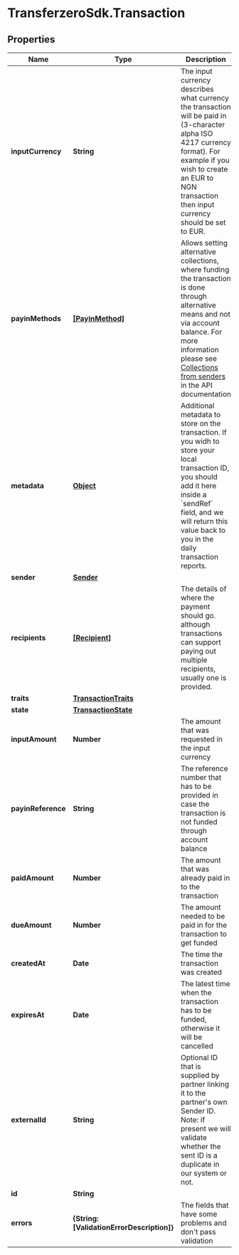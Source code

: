 # TransferzeroSdk.Transaction

## Properties
Name | Type | Description | Notes
------------ | ------------- | ------------- | -------------
**inputCurrency** | **String** | The input currency describes what currency the transaction will be paid in (3-character alpha ISO 4217 currency format). For example if you wish to create an EUR to NGN transaction then input currency should be set to EUR. | 
**payinMethods** | [**[PayinMethod]**](PayinMethod.md) | Allows setting alternative collections, where funding the transaction is done through alternative means and not via account balance.  For more information please see [Collections from senders](https://github.com/transferzero/api-documentation/blob/master/additional-features.md#collections-from-senders) in the API documentation | [optional] 
**metadata** | [**Object**](.md) | Additional metadata to store on the transaction. If you widh to store your local transaction ID, you should add it here inside a &#x60;sendRef&#x60; field, and we will return this value back to you in the daily transaction reports. | [optional] 
**sender** | [**Sender**](Sender.md) |  | 
**recipients** | [**[Recipient]**](Recipient.md) | The details of where the payment should go. although transactions can support paying out multiple recipients, usually one is provided.  | 
**traits** | [**TransactionTraits**](TransactionTraits.md) |  | [optional] 
**state** | [**TransactionState**](TransactionState.md) |  | [optional] 
**inputAmount** | **Number** | The amount that was requested in the input currency | [optional] 
**payinReference** | **String** | The reference number that has to be provided in case the transaction is not funded through account balance | [optional] 
**paidAmount** | **Number** | The amount that was already paid in to the transaction | [optional] 
**dueAmount** | **Number** | The amount needed to be paid in for the transaction to get funded | [optional] 
**createdAt** | **Date** | The time the transaction was created | [optional] 
**expiresAt** | **Date** | The latest time when the transaction has to be funded, otherwise it will be cancelled | [optional] 
**externalId** | **String** | Optional ID that is supplied by partner linking it to the partner&#39;s own Sender ID. Note: if present we will validate whether the sent ID is a duplicate in our system or not. | [optional] 
**id** | **String** |  | [optional] 
**errors** | **{String: [ValidationErrorDescription]}** | The fields that have some problems and don&#39;t pass validation | [optional] 


